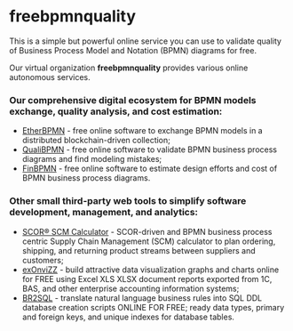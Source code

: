 # freebpmnquality

This is a simple but powerful online service you can use to validate quality of Business Process Model and Notation (BPMN) diagrams for free.

Our virtual organization **freebpmnquality** provides various online autonomous services.

### Our comprehensive digital ecosystem for BPMN models exchange, quality analysis, and cost estimation:
- [EtherBPMN](https://cloudfreebpmnquality.herokuapp.com/storage/) - free online software to exchange BPMN models in a distributed blockchain-driven collection;
- [QualiBPMN](https://cloudfreebpmnquality.herokuapp.com/analytics/) - free online software to validate BPMN business process diagrams and find modeling mistakes;
- [FinBPMN](https://cloudfreebpmnquality.herokuapp.com/finance/) - free online software to estimate design efforts and cost of BPMN business process diagrams.

### Other small third-party web tools to simplify software development, management, and analytics:

- [SCOR® SCM Calculator](https://freebpmnquality.github.io/scm.html) - SCOR-driven and BPMN business process centric Supply Chain Management (SCM) calculator to plan ordering, shipping, and returning product streams between suppliers and customers;
- [exOnviZZ](https://freebpmnquality.github.io/exonvizz.html) - build attractive data visualization graphs and charts online for FREE using Excel XLS XLSX document reports exported from 1C, BAS, and other enterprise accounting information systems;
- [BR2SQL](https://freebpmnquality.github.io/br2sql.html) - translate natural language business rules into SQL DDL database creation scripts ONLINE FOR FREE; ready data types, primary and foreign keys, and unique indexes for database tables.
